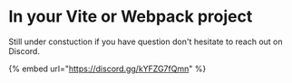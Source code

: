 # In your Vite or Webpack project

Still under constuction if you have question don't hesitate to reach out on Discord.

{% embed url="https://discord.gg/kYFZG7fQmn" %}
